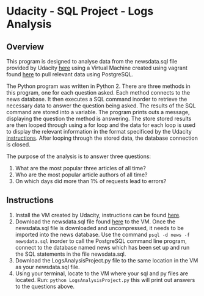 # Udacity - SQL Project - Logs Analysis 

## Overview

This program is designed to analyse data from the newsdata.sql file provided by Udacity [here](http://video.udacity-data.com.s3.amazonaws.com/topher/2016/August/57b5f748_newsdata/newsdata.zip) using a Virtual Machine created using vagrant found [here](https://d17h27t6h515a5.cloudfront.net/topher/2017/August/59822701_fsnd-virtual-machine/fsnd-virtual-machine.zip) to pull relevant data using PostgreSQL.

The Python program was written in Python 2. There are three methods in this program, one for each question asked. Each method connects to the news database. It then executes a SQL command inorder to retrieve the necessary data to answer the question being asked. The results of the SQL command are stored into a variable. The program prints outs a message, displaying the question the method is answering. The store stored results are then looped through using a for loop and the data for each loop is used to display the relevant information in the format specificed by the Udacity [instructions](https://classroom.udacity.com/nanodegrees/nd004/parts/8d3e23e1-9ab6-47eb-b4f3-d5dc7ef27bf0/modules/bc51d967-cb21-46f4-90ea-caf73439dc59/lessons/262a84d7-86dc-487d-98f9-648aa7ca5a0f/concepts/b1bc900a-44ea-43e9-a51b-d3313705277f). After looping through the stored data, the database connection is closed. 

The purpose of the analysis is to answer three questions:
  1. What are the most popular three articles of all time?
  2. Who are the most popular article authors of all time?
  3. On which days did more than 1% of requests lead to errors?

## Instructions

1. Install the VM created by Udacity, instructions can be found [here](https://classroom.udacity.com/nanodegrees/nd004/parts/8d3e23e1-9ab6-47eb-b4f3-d5dc7ef27bf0/modules/bc51d967-cb21-46f4-90ea-caf73439dc59/lessons/5475ecd6-cfdb-4418-85a2-f2583074c08d/concepts/14c72fe3-e3fe-4959-9c4b-467cf5b7c3a0). 
2. Download the newsdata.sql file found [here](http://video.udacity-data.com.s3.amazonaws.com/topher/2016/August/57b5f748_newsdata/newsdata.zip) to the VM. Once the newsdata.sql file is downloaded and uncompressed, it needs to be imported into the news database. Use the command `psql -d news -f newsdata.sql` inorder to call the PostgreSQL command line program, connect to the database named news which has been set up and run the SQL statements in the file newsdata.sql.
3. Download the LogsAnalysisProject.py file to the same location in the VM as your newsdata.sql file. 
4. Using your terminal, locate to the VM where your sql and py files are located. Run: `python LogsAnalysisProject.py` this will print out answers to the questions above.
